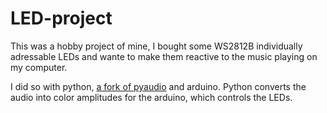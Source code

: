 # LED-project

This was a hobby project of mine, I bought some WS2812B individually adressable LEDs and wante to make them reactive to the music playing on my computer.

I did so with python, [a fork of pyaudio](https://github.com/intxcc/pyaudio_portaudio) and arduino. Python converts the audio into color amplitudes for the arduino, which controls the LEDs.

